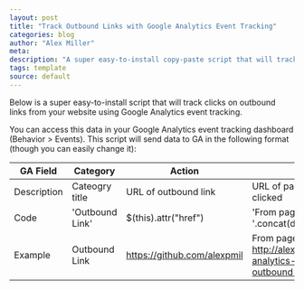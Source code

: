 ```yaml
---
layout: post
title: "Track Outbound Links with Google Analytics Event Tracking"
categories: blog
author: "Alex Miller"
meta:
description: "A super easy-to-install copy-paste script that will track all outbound links on your website as a Google Analytics event. Click to read more >>"
tags: template
source: default
---
```


Below is a super easy-to-install script that will track clicks on outbound links from your website using Google Analytics event tracking.

<script src="https://gist.github.com/alexpmil/f4d668cb398ae83d78db.js"></script>

You can access this data in your Google Analytics event tracking dashboard (Behavior > Events). This script will send data to GA in the following format (though you can easily change it):

| GA Field    | Category       | Action                       | Label                                                                              |
| ----------- | -------------- | ---------------------------- | ---------------------------------------------------------------------------------- |
| Description | Cateogry title | URL of outbound link         | URL of page on which link was clicked                                              |
| Code        | 'Outbound Link'| $(this).attr("href")         | 'From page: '.concat(document.URL)                                                 |
| Example     | Outbound Link  | https://github.com/alexpmil  |  From page: http://alex.miller.im/post/google-analytics-event-track-outbound-links |
